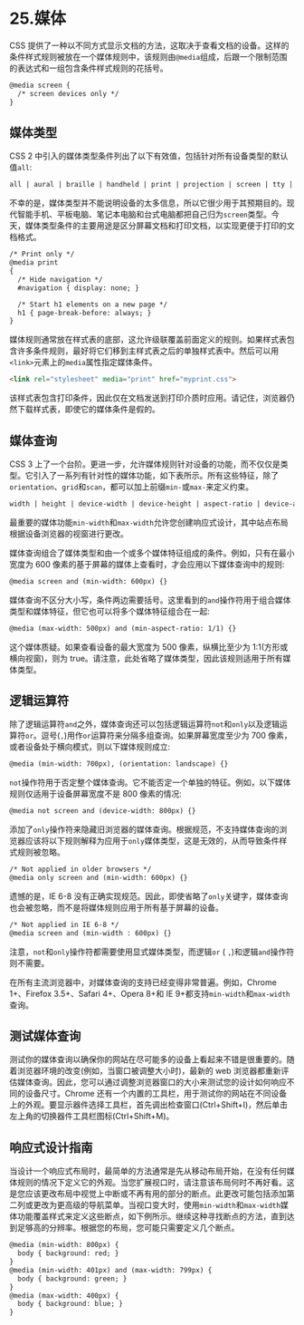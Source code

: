 # 25.媒体

CSS 提供了一种以不同方式显示文档的方法，这取决于查看文档的设备。这样的条件样式规则被放在一个媒体规则中，该规则由`@media`组成，后跟一个限制范围的表达式和一组包含条件样式规则的花括号。

```html
@media screen {
  /* screen devices only */
}

```

## 媒体类型

CSS 2 中引入的媒体类型条件列出了以下有效值，包括针对所有设备类型的默认值`all`:

```html
all | aural | braille | handheld | print | projection | screen | tty | tv | embossed

```

不幸的是，媒体类型并不能说明设备的太多信息，所以它很少用于其预期目的。现代智能手机、平板电脑、笔记本电脑和台式电脑都把自己归为`screen`类型。今天，媒体类型条件的主要用途是区分屏幕文档和打印文档，以实现更便于打印的文档格式。

```html
/* Print only */
@media print
{
  /* Hide navigation */
  #navigation { display: none; }

  /* Start h1 elements on a new page */
  h1 { page-break-before: always; }
}

```

媒体规则通常放在样式表的底部，这允许级联覆盖前面定义的规则。如果样式表包含许多条件规则，最好将它们移到主样式表之后的单独样式表中。然后可以用`<link>`元素上的`media`属性指定媒体条件。

```html
<link rel="stylesheet" media="print" href="myprint.css">

```

该样式表包含打印条件，因此仅在文档发送到打印介质时应用。请记住，浏览器仍然下载样式表，即使它的媒体条件是假的。

## 媒体查询

CSS 3 上了一个台阶。更进一步，允许媒体规则针对设备的功能，而不仅仅是类型。它引入了一系列有针对性的媒体功能，如下表所示。所有这些特征，除了`orientation`、`grid`和`scan`，都可以加上前缀`min-`或`max-`来定义约束。

```html
width | height | device-width | device-height | aspect-ratio | device-aspect-ratio | resolution | orientation | color | color-index | monochrome

```

最重要的媒体功能`min-width`和`max-width`允许您创建响应式设计，其中站点布局根据设备浏览器的视窗进行更改。

媒体查询组合了媒体类型和由一个或多个媒体特征组成的条件。例如，只有在最小宽度为 600 像素的基于屏幕的媒体上查看时，才会应用以下媒体查询中的规则:

```html
@media screen and (min-width: 600px) {}

```

媒体查询不区分大小写，条件两边需要括号。这里看到的`and`操作符用于组合媒体类型和媒体特征，但它也可以将多个媒体特征组合在一起:

```html
@media (max-width: 500px) and (min-aspect-ratio: 1/1) {}

```

这个媒体质疑。如果查看设备的最大宽度为 500 像素，纵横比至少为 1:1(方形或横向视窗)，则为 true。请注意，此处省略了媒体类型，因此该规则适用于所有媒体类型。

## 逻辑运算符

除了逻辑运算符`and`之外，媒体查询还可以包括逻辑运算符`not`和`only`以及逻辑运算符`or`。逗号(`,`)用作`or`运算符来分隔多组查询。如果屏幕宽度至少为 700 像素，或者设备处于横向模式，则以下媒体规则成立:

```html
@media (min-width: 700px), (orientation: landscape) {}

```

`not`操作符用于否定整个媒体查询。它不能否定一个单独的特征。例如，以下媒体规则仅适用于设备屏幕宽度不是 800 像素的情况:

```html
@media not screen and (device-width: 800px) {}

```

添加了`only`操作符来隐藏旧浏览器的媒体查询。根据规范，不支持媒体查询的浏览器应该将以下规则解释为应用于`only`媒体类型，这是无效的，从而导致条件样式规则被忽略。

```html
/* Not applied in older browsers */
@media only screen and (min-width: 600px) {}

```

遗憾的是，IE 6-8 没有正确实现规范。因此，即使省略了`only`关键字，媒体查询也会被忽略，而不是将媒体规则应用于所有基于屏幕的设备。

```html
/* Not applied in IE 6-8 */
@media screen and (min-width : 600px) {}

```

注意，`not`和`only`操作符都需要使用显式媒体类型，而逻辑`or` ( `,`)和逻辑`and`操作符则不需要。

在所有主流浏览器中，对媒体查询的支持已经变得非常普遍。例如，Chrome 1+、Firefox 3.5+、Safari 4+、Opera 8+和 IE 9+都支持`min-width`和`max-width`查询。

## 测试媒体查询

测试你的媒体查询以确保你的网站在尽可能多的设备上看起来不错是很重要的。随着浏览器环境的改变(例如，当窗口被调整大小时)，最新的 web 浏览器都重新评估媒体查询。因此，您可以通过调整浏览器窗口的大小来测试您的设计如何响应不同的设备尺寸。Chrome 还有一个内置的工具栏，用于测试你的网站在不同设备上的外观。要显示器件选择工具栏，首先调出检查窗口(Ctrl+Shift+I)，然后单击左上角的切换器件工具栏图标(Ctrl+Shift+M)。

## 响应式设计指南

当设计一个响应式布局时，最简单的方法通常是先从移动布局开始，在没有任何媒体规则的情况下定义它的外观。当您扩展视口时，请注意该布局何时不再好看。这是您应该更改布局中视觉上中断或不再有用的部分的断点。此更改可能包括添加第二列或更改为更高级的导航菜单。当视口变大时，使用`min-width`和`max-width`媒体功能覆盖样式来定义这些断点，如下例所示。继续这种寻找断点的方法，直到达到足够高的分辨率。根据您的布局，您可能只需要定义几个断点。

```html
@media (min-width: 800px) {
  body { background: red; }
}
@media (min-width: 401px) and (max-width: 799px) {
  body { background: green; }
}
@media (max-width: 400px) {
  body { background: blue; }
}

```